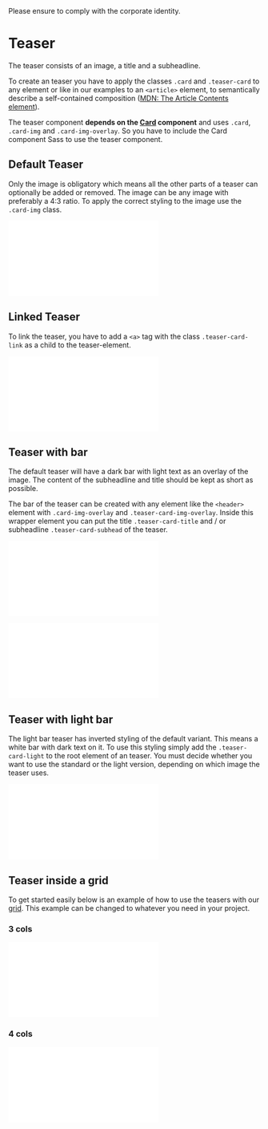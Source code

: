 <AlertInfo alertHeadline="Modifiable">
Please ensure to comply with the corporate identity.
</AlertInfo>

# Teaser

The teaser consists of an image, a title and a subheadline.

To create an teaser you have to apply the classes `.card` and `.teaser-card` to any element or like in our examples to an `<article>` element, to semantically describe a self-contained composition ([MDN: The Article Contents element](https://developer.mozilla.org/en-US/docs/Web/HTML/Element/article)).

The teaser component **depends on the [Card](../Card/Card.md) component** and uses `.card`, `.card-img` and `.card-img-overlay`. So you have to include the Card component Sass to use the teaser component.


## Default Teaser

Only the image is obligatory which means all the other parts of a teaser can optionally be added or removed. The image can be any image with preferably a 4:3 ratio. To apply the correct styling to the image use the `.card-img` class.

<ContentRack
    fields='
        "preview": {
            "src": "examples/TeaserDefault.html",
            "type": "link"
        },
        "<html>":{
            "src": "examples/TeaserDefault.html",
            "type": "content",
            "selector": "#app"
        }
    '
 />

![TeaserDefault](examples/TeaserDefault.html)


## Linked Teaser

To link the teaser, you have to add a `<a>` tag with the class `.teaser-card-link` as a child to the teaser-element.

<ContentRack
    fields='
        "preview": {
            "src": "examples/TeaserLinked.html",
            "type": "link"
        },
        "<html>":{
            "src": "examples/TeaserLinked.html",
            "type": "content",
            "selector": "#app"
        }
    '
 />

![TeaserLinked](examples/TeaserLinked.html)


## Teaser with bar

The default teaser will have a dark bar with light text as an overlay of the image. The content of the subheadline and title should be kept as short as possible.

The bar of the teaser can be created with any element like the `<header>` element with `.card-img-overlay` and `.teaser-card-img-overlay`. Inside this wrapper element you can put the title `.teaser-card-title` and / or subheadline `.teaser-card-subhead` of the teaser.

<ContentRack
    fields='
        "preview": {
            "src": "examples/TeaserTitle.html",
            "type": "link"
        },
        "<html>":{
            "src": "examples/TeaserTitle.html",
            "type": "content",
            "selector": "#app"
        }
    '
 />

![TeaserTitle](examples/TeaserTitle.html)

<ContentRack
    fields='
        "preview": {
            "src": "examples/TeaserTitleSubheadline.html",
            "type": "link"
        },
        "<html>":{
            "src": "examples/TeaserTitleSubheadline.html",
            "type": "content",
            "selector": "#app"
        }
    '
 />

![TeaserTitleSubheadline](examples/TeaserTitleSubheadline.html)


## Teaser with light bar

The light bar teaser has inverted styling of the default variant. This means a white bar with dark text on it. To use this styling simply add the `.teaser-card-light` to the root element of an teaser. You must decide whether you want to use the standard or the light version, depending on which image the teaser uses.

<ContentRack
    fields='
        "preview": {
            "src": "examples/TeaserLight.html",
            "type": "link"
        },
        "<html>":{
            "src": "examples/TeaserLight.html",
            "type": "content",
            "selector": "#app"
        }
    '
 />

![TeaserLight](examples/TeaserLight.html)


## Teaser inside a grid

To get started easily below is an example of how to use the teasers with our [grid](../../Layout/Grid/Grid.md). This example can be changed to whatever you need in your project.

### 3 cols

<ContentRack
    fields='
        "preview": {
            "src": "examples/TeaserGrid3.html",
            "type": "link"
        },
        "<html>":{
            "src": "examples/TeaserGrid3.html",
            "type": "content",
            "selector": "#app"
        }
    '
 />

![TeaserGrid3](examples/TeaserGrid3.html)

### 4 cols

<ContentRack
    fields='
        "preview": {
            "src": "examples/TeaserGrid4.html",
            "type": "link"
        },
        "<html>":{
            "src": "examples/TeaserGrid4.html",
            "type": "content",
            "selector": "#app"
        }
    '
 />

![TeaserGrid4](examples/TeaserGrid4.html)
